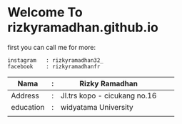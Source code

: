 # Welcome To rizkyramadhan.github.io
first you can call me for more: 

```
instagram   : rizkyramadhan32_
facebook    : rizkyramadhanfr
```

|Nama|:   |Rizky Ramadhan   |   |   |
|---|---|---|---|---|
| Address  | : | Jl.trs kopo - cicukang no.16   |   |   |
|  education |  : |widyatama University   |   |   |
|   |   |   |   |   |


